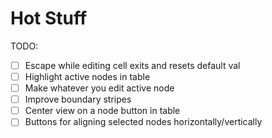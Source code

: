 # Hot Stuff

TODO:
- [ ] Escape while editing cell exits and resets default val
- [ ] Highlight active nodes in table
- [ ] Make whatever you edit active node
- [ ] Improve boundary stripes
- [ ] Center view on a node button in table
- [ ] Buttons for aligning selected nodes horizontally/vertically

